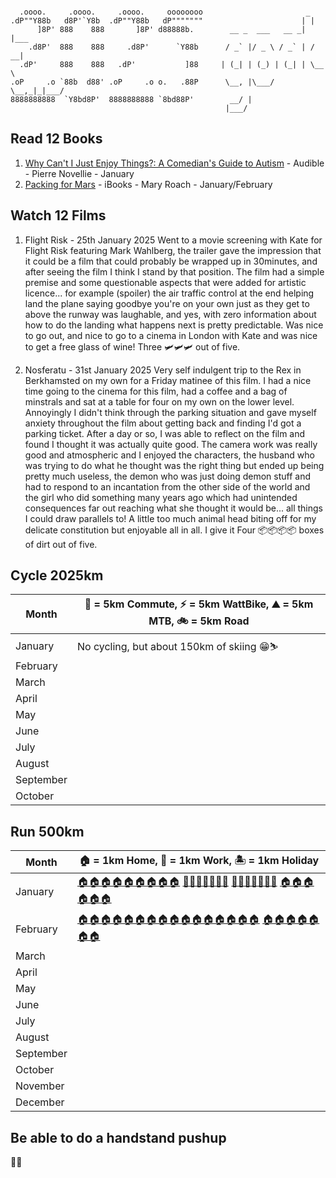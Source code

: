 

```

  .oooo.     .oooo.     .oooo.     oooooooo                       _      
.dP""Y88b   d8P'`Y8b  .dP""Y88b   dP"""""""                      | |     
      ]8P' 888    888       ]8P' d88888b.        __ _  ___   __ _| |___  
    .d8P'  888    888     .d8P'      `Y88b      / _` |/ _ \ / _` | / __| 
  .dP'     888    888   .dP'           ]88     | (_| | (_) | (_| | \__ \ 
.oP     .o `88b  d88' .oP     .o o.   .88P      \__, |\___/ \__,_|_|___/ 
8888888888  `Y8bd8P'  8888888888 `8bd88P'        __/ |                   
                                                |___/                     

```

## Read 12 Books

1. [Why Can't I Just Enjoy Things?: A Comedian's Guide to Autism](https://www.audible.co.uk/pd/Why-Cant-I-Just-Enjoy-Things-Audiobook/B0CLGLPRHS) - Audible - Pierre Novellie - January
2. [Packing for Mars](https://books.apple.com/gb/book/packing-for-mars/id1485921223) - iBooks - Mary Roach - January/February


## Watch 12 Films

1. Flight Risk - 25th January 2025
Went to a movie screening with Kate for Flight Risk featuring Mark Wahlberg, the trailer gave the impression that it could be a film that could probably be wrapped up in 30minutes, and after seeing the film I think I stand by that position.  The film had a simple premise and some questionable aspects that were added for artistic licence... for example (spoiler) the air traffic control at the end helping land the plane saying goodbye you're on your own just as they get to above the runway was laughable, and yes, with zero information about how to do the landing what happens next is pretty predictable.  Was nice to go out, and nice to go to a cinema in London with Kate and was nice to get a free glass of wine!  Three 🛩️🛩️🛩️ out of five.

2. Nosferatu - 31st January 2025
Very self indulgent trip to the Rex in Berkhamsted on my own for a Friday matinee of this film.  I had a nice time going to the cinema for this film, had a coffee and a bag of minstrals and sat at a table for four on my own on the lower level.  Annoyingly I didn't think through the parking situation and gave myself anxiety throughout the film about getting back and finding I'd got a parking ticket.  After a day or so, I was able to reflect on the film and found I thought it was actually quite good.  The camera work was really good and atmospheric and I enjoyed the characters, the husband who was trying to do what he thought was the right thing but ended up being pretty much useless, the demon who was just doing demon stuff and had to respond to an incantation from the other side of the world and the girl who did something many years ago which had unintended consequences far out reaching what she thought it would be... all things I could draw parallels to!  A little too much animal head biting off for my delicate constitution but enjoyable all in all.  I give it Four 📦📦📦📦 boxes of dirt out of five.



## Cycle 2025km

| Month     | 💼 = 5km Commute, ⚡️ = 5km WattBike, ⛰️ = 5km MTB, 🚲 = 5km Road |
| --------- | ---------------------------------------------------------------- |
| January   | No cycling, but about 150km of skiing 😁⛷️                                                                  |
| February  |                                                                  |
| March     |                                                                  |
| April     |                                                                  |
| May       |                                                                  |
| June      |                                                                  |
| July      |                                                                  |
| August    |                                                                  |
| September |                                                                  |
| October   |                                                                  |

## Run 500km

| Month     | 🏠 = 1km Home, 🏢 = 1km Work, 🏝️ = 1km Holiday              |
| --------- | ------------------------------------------------------------ |
| January   | [🏠🏠🏠🏠🏠🏠🏠🏠🏠](https://www.strava.com/activities/13298497896) [🏢🏢🏢🏢🏢🏢🏢](https://www.strava.com/activities/13352652748) [🏢🏢🏢🏢🏢🏢🏢](https://www.strava.com/activities/13370778791) [🏠🏠🏠🏠🏠🏠](https://www.strava.com/activities/13474495797) |
| February  | [🏠🏠🏠🏠🏠🏠🏠🏠🏠🏠🏠🏠🏠🏠🏠🏠](https://www.strava.com/activities/13507890317) [🏠🏠🏠🏠🏠🏠🏠](https://www.strava.com/activities/13546225162)              |
| March     |                                                              |
| April     |                                                              |
| May       |                                                              |
| June      |                                                              |
| July      |                                                              |
| August    |                                                              |
| September |                                                              |
| October   |                                                              |
| November  |                                                              |
| December  |                                                              |

## Be able to do a handstand pushup

🤷‍♂️
